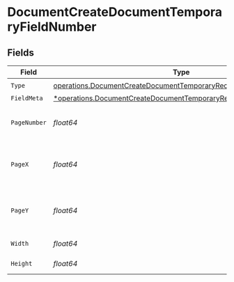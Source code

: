 # DocumentCreateDocumentTemporaryFieldNumber


## Fields

| Field                                                                                                                                                     | Type                                                                                                                                                      | Required                                                                                                                                                  | Description                                                                                                                                               |
| --------------------------------------------------------------------------------------------------------------------------------------------------------- | --------------------------------------------------------------------------------------------------------------------------------------------------------- | --------------------------------------------------------------------------------------------------------------------------------------------------------- | --------------------------------------------------------------------------------------------------------------------------------------------------------- |
| `Type`                                                                                                                                                    | [operations.DocumentCreateDocumentTemporaryRecipientTypeNumber1](../../models/operations/documentcreatedocumenttemporaryrecipienttypenumber1.md)          | :heavy_check_mark:                                                                                                                                        | N/A                                                                                                                                                       |
| `FieldMeta`                                                                                                                                               | [*operations.DocumentCreateDocumentTemporaryRecipientFieldMetaNumber](../../models/operations/documentcreatedocumenttemporaryrecipientfieldmetanumber.md) | :heavy_minus_sign:                                                                                                                                        | N/A                                                                                                                                                       |
| `PageNumber`                                                                                                                                              | *float64*                                                                                                                                                 | :heavy_check_mark:                                                                                                                                        | The page number the field will be on.                                                                                                                     |
| `PageX`                                                                                                                                                   | *float64*                                                                                                                                                 | :heavy_check_mark:                                                                                                                                        | The X coordinate of where the field will be placed.                                                                                                       |
| `PageY`                                                                                                                                                   | *float64*                                                                                                                                                 | :heavy_check_mark:                                                                                                                                        | The Y coordinate of where the field will be placed.                                                                                                       |
| `Width`                                                                                                                                                   | *float64*                                                                                                                                                 | :heavy_check_mark:                                                                                                                                        | The width of the field.                                                                                                                                   |
| `Height`                                                                                                                                                  | *float64*                                                                                                                                                 | :heavy_check_mark:                                                                                                                                        | The height of the field.                                                                                                                                  |